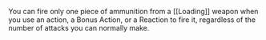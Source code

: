 You can fire only one piece of ammunition from a [[Loading]] weapon when you use an action, a Bonus Action, or a Reaction to fire it, regardless of the number of attacks you can normally make.
